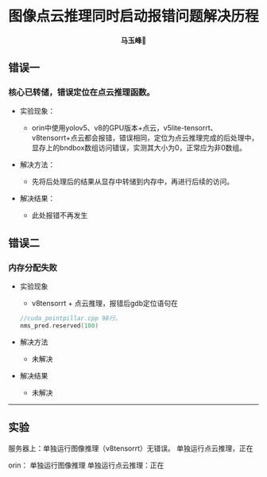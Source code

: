 # 图像点云推理同时启动报错问题解决历程
#### <p align = "center">马玉峰📜</p>

## 错误一

### 核心已转储，错误定位在点云推理函数。

- 实验现象：

    - orin中使用yolov5、v8的GPU版本+点云，v5lite-tensorrt、v8tensorrt+点云都会报错，错误相同，定位为点云推理完成的后处理中，显存上的bndbox数组访问错误，实测其大小为0，正常应为非0数组。

- 解决方法：
    - 先将后处理后的结果从显存中转储到内存中，再进行后续的访问。

- 解决结果：
    - 此处报错不再发生

## 错误二

### 内存分配失败

- 实验现象

    - v8tensorrt + 点云推理，报错后gdb定位语句在
    ```cpp
    //cuda_pointpillar.cpp 98行。
    nms_pred.reserved(100)
    ```

- 解决方法

    - 未解决
- 解决结果 
    - 未解决


------
## 实验

服务器上：单独运行图像推理（v8tensorrt）无错误。
        单独运行点云推理，正在

orin： 单独运行图像推理
       单独运行点云推理：正在



